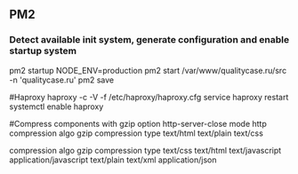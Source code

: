 ## PM2
### Detect available init system, generate configuration and enable startup system
pm2 startup
NODE_ENV=production pm2 start /var/www/qualitycase.ru/src -n 'qualitycase.ru'
pm2 save

#Haproxy
haproxy -c -V -f /etc/haproxy/haproxy.cfg
service haproxy restart
systemctl enable haproxy

#Compress components with gzip
 option http-server-close
 mode http
 compression algo gzip
 compression type text/html text/plain text/css
 
 
 compression algo gzip
 compression type text/css text/html text/javascript application/javascript text/plain text/xml application/json